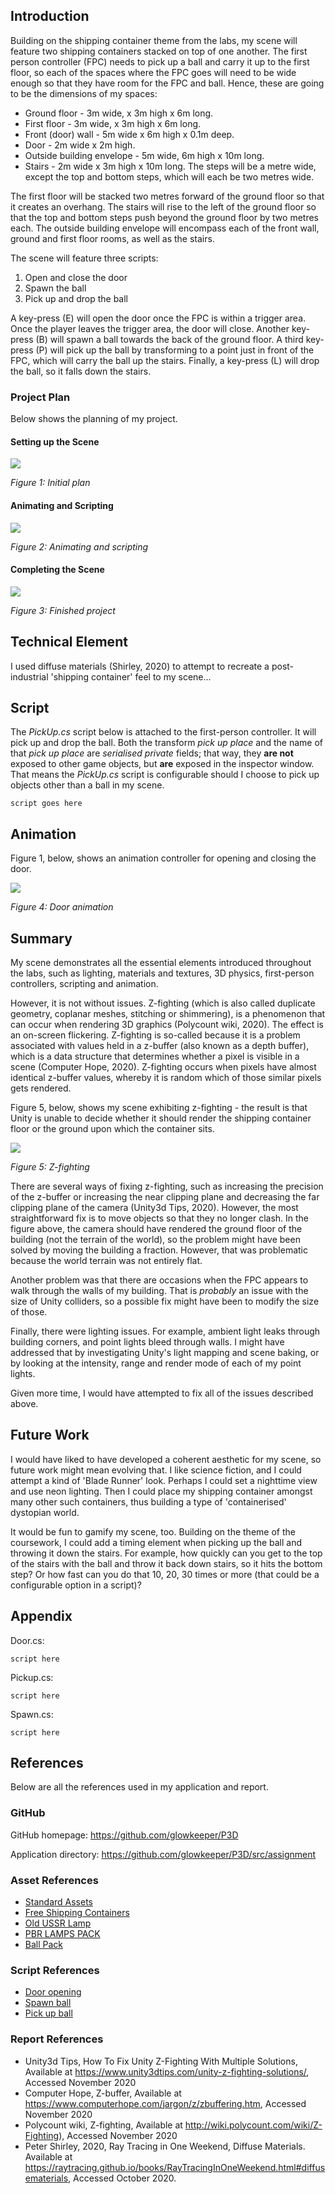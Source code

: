 ## Introduction

Building on the shipping container theme from the labs, my scene will feature two shipping containers stacked on top of one another. The first person controller (FPC) needs to pick up a ball and carry it up to the first floor, so each of the spaces where the FPC goes will need to be wide enough so that they have room for the FPC and ball. Hence, these are going to be the dimensions of my spaces:

+ Ground floor - 3m wide, x 3m high x 6m long.
+ First floor - 3m wide, x 3m high x 6m long.
+ Front (door) wall - 5m wide x 6m high x 0.1m deep.
+ Door - 2m wide x 2m high.
+ Outside building envelope - 5m wide, 6m high x 10m long.
+ Stairs - 2m wide x 3m high x 10m long. The steps will be a metre wide, except the top and bottom steps, which will each be two metres wide.

The first floor will be stacked two metres forward of the ground floor so that it creates an overhang. The stairs will rise to the left of the ground floor so that the top and bottom steps push beyond the ground floor by two metres each. The outside building envelope will encompass each of the front wall, ground and first floor rooms, as well as the stairs.

The scene will feature three scripts:

1. Open and close the door
2. Spawn the ball
3. Pick up and drop the ball

A key-press (E) will open the door once the FPC is within a trigger area. Once the player leaves the trigger area, the door will close. Another key-press (B) will spawn a ball towards the back of the ground floor. A third key-press (P) will pick up the ball by transforming to a point just in front of the FPC, which will carry the ball up the stairs. Finally, a key-press (L) will drop the ball, so it falls down the stairs.

### Project Plan

Below shows the planning of my project.

#### Setting up the Scene

![](./images/initial.png)

_Figure 1: Initial plan_

#### Animating and Scripting

![](./images/animation.png)

_Figure 2: Animating and scripting_

#### Completing the Scene

![](./images/complete.png)

_Figure 3: Finished project_

## Technical Element

I used diffuse materials (Shirley, 2020) to attempt to recreate a post-industrial 'shipping container' feel to my scene...

## Script

The _PickUp.cs_ script below is attached to the first-person controller. It will pick up and drop the ball. Both the transform _pick up place_ and the name of that _pick up place_ are _serialised private_ fields; that way, they **are not** exposed to other game objects, but **are** exposed in the inspector window. That means the _PickUp.cs_ script is configurable should I choose to pick up objects other than a ball in my scene.

```
script goes here
```

## Animation

Figure 1, below, shows an animation controller for opening and closing the door.

![](./images/animationController.png)

_Figure 4: Door animation_

## Summary

My scene demonstrates all the essential elements introduced throughout the labs, such as lighting, materials and textures, 3D physics, first-person controllers, scripting and animation.

However, it is not without issues. Z-fighting (which is also called duplicate geometry, coplanar meshes, stitching or shimmering), is a phenomenon that can occur when rendering 3D graphics (Polycount wiki, 2020).  The effect is an on-screen flickering. Z-fighting is so-called because it is a problem associated with values held in a z-buffer (also known as a depth buffer), which is a data structure that determines whether a pixel is visible in a scene (Computer Hope, 2020). Z-fighting occurs when pixels have almost identical z-buffer values, whereby it is random which of those similar pixels gets rendered.

Figure 5, below, shows my scene exhibiting z-fighting - the result is that Unity is unable to decide whether it should render the shipping container floor or the ground upon which the container sits.

![](./images/zFighting.png)

_Figure 5: Z-fighting_

There are several ways of fixing z-fighting, such as increasing the precision of the z-buffer or increasing the near clipping plane and decreasing the far clipping plane of the camera (Unity3d Tips, 2020). However, the most straightforward fix is to move objects so that they no longer clash. In the figure above, the camera should have rendered the ground floor of the building (not the terrain of the world), so the problem might have been solved by moving the building a fraction. However, that was problematic because the world terrain was not entirely flat.

Another problem was that there are occasions when the FPC appears to walk through the walls of my building. That is _probably_ an issue with the size of Unity colliders, so a possible fix might have been to modify the size of those.

Finally, there were lighting issues. For example, ambient light leaks through building corners, and point lights bleed through walls. I might have addressed that by investigating Unity's light mapping and scene baking, or by looking at the intensity, range and render mode of each of my point lights.

Given more time, I would have attempted to fix all of the issues described above.

## Future Work

I would have liked to have developed a coherent aesthetic for my scene, so future work might mean evolving that. I like science fiction, and I could attempt a kind of 'Blade Runner' look. Perhaps I could set a nighttime view and use neon lighting. Then I could place my shipping container amongst many other such containers, thus building a type of 'containerised' dystopian world.

It would be fun to gamify my scene, too. Building on the theme of the coursework, I could add a timing element when picking up the ball and throwing it down the stairs. For example, how quickly can you get to the top of the stairs with the ball and throw it back down stairs, so it hits the bottom step? Or how fast can you do that 10, 20, 30 times or more (that could be a configurable option in a script)?

## Appendix

Door.cs:

```
script here
```

Pickup.cs:

```
script here
```

Spawn.cs:

```
script here
```

## References

Below are all the references used in my application and report.

### GitHub

GitHub homepage: https://github.com/glowkeeper/P3D

Application directory: https://github.com/glowkeeper/P3D/src/assignment

### Asset References

+ [Standard Assets](https://assetstore.unity.com/packages/essentials/asset-packs/standard-assets-for-unity-2018-4-32351)
+ [Free Shipping Containers](https://assetstore.unity.com/packages/3d/environments/industrial/free-shipping-containers-18315)
+ [Old USSR Lamp](https://assetstore.unity.com/packages/3d/props/electronics/old-ussr-lamp-110400)
+ [PBR LAMPS PACK](https://assetstore.unity.com/packages/3d/props/interior/free-pbr-lamps-70181)
+ [Ball Pack](https://assetstore.unity.com/packages/3d/props/ball-pack-446)

### Script References

+ [Door opening](http://somewhere.com)
+ [Spawn ball](http://somewhere-else.com)
+ [Pick up ball](http://somewhere-else-again.com)

### Report References

+ Unity3d Tips, How To Fix Unity Z-Fighting With Multiple Solutions, Available at https://www.unity3dtips.com/unity-z-fighting-solutions/, Accessed November 2020
+ Computer Hope, Z-buffer, Available at https://www.computerhope.com/jargon/z/zbuffering.htm, Accessed November 2020
+ Polycount wiki, Z-fighting, Available at http://wiki.polycount.com/wiki/Z-Fighting), Accessed November 2020
+ Peter Shirley, 2020, Ray Tracing in One Weekend, Diffuse Materials. Available at https://raytracing.github.io/books/RayTracingInOneWeekend.html#diffusematerials, Accessed October 2020.
